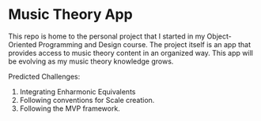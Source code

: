 # Music Theory App
This repo is home to the personal project that I started in my Object-Oriented Programming and Design course.
The project itself is an app that provides access to music theory content in an organized way.
This app will be evolving as my music theory knowledge grows.

Predicted Challenges: 
1. Integrating Enharmonic Equivalents
2. Following conventions for Scale creation.
3. Following the MVP framework.
